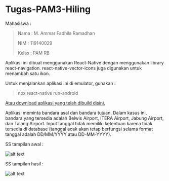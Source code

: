 # Tugas-PAM3-Hiling

 Mahasiswa :
> Nama   : M. Ammar Fadhila Ramadhan
> 
> NIM    : 119140029
> 
> Kelas  : PAM RB


Aplikasi ini dibuat menggunakan React-Native dengan menggunakan library react-navigation. react-native-vector-icons juga digunakan untuk menambah satu ikon.

Untuk menjalankan aplikasi ini di emulator, gunakan :

> npx react-native run-android

[Atau download aplikasi yang telah dibuild disini.](https://github.com/usagi13/Tugas-PAM3-Hiling/blob/main/PAM%20Ammar.apk)

Aplikasi meminta bandara asal dan bandara tujuan. Dalam kasus ini, bandara yang tersedia adalah Belwis Airport, ITERA Airport, Jabung Airport, dan Talang Airport. Input tanggal tidak memiliki ketentuan karena tidak tersedia di database (tanggal acak akan tetap berfungsi selama format tanggal adalah DD/MM/YYYY atau DD-MM-YYYY).

SS tampilan awal :



![alt text](https://github.com/usagi13/Tugas-PAM3-Hiling/blob/main/SS/1.png)

SS tampilan hasil :



![alt text](https://github.com/usagi13/Tugas-PAM3-Hiling/blob/main/SS/2.png)

